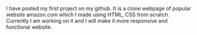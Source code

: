 I have posted my first project on my github. It is a clone webpage of popular website amazon.com which I made using HTML, CSS from scratch. Currently I am working on it and I will make it more responsive and functional website.
